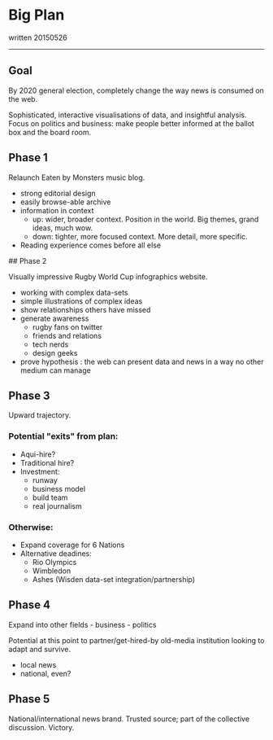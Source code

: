 # Big Plan

written 20150526

---

## Goal

By 2020 general election, completely change the way news is consumed on the web.

Sophisticated, interactive visualisations of data, and insightful analysis.
Focus on politics and business: make people better informed at the ballot box and the board room.

## Phase 1

Relaunch Eaten by Monsters music blog.

* strong editorial design
* easily browse-able archive
* information in context
    - up: wider, broader context. Position in the world. Big themes, grand ideas, much wow.
    - down: tighter, more focused context. More detail, more specific.
* Reading experience comes before all else

## Phase 2

Visually impressive Rugby World Cup infographics website.

* working with complex data-sets
* simple illustrations of complex ideas
* show relationships others have missed
* generate awareness
    - rugby fans on twitter
    - friends and relations
    - tech nerds
    - design geeks
* prove hypothesis : the web can present data and news in a way no other medium can manage

## Phase 3

Upward trajectory.

### Potential "exits" from plan:

* Aqui-hire?
* Traditional hire?
* Investment:
    - runway
    - business model
    - build team
    - real journalism

### Otherwise:

* Expand coverage for 6 Nations
* Alternative deadines:
    - Rio Olympics
    - Wimbledon
    - Ashes (Wisden data-set integration/partnership)

## Phase 4

Expand into other fields
    - business
    - politics

Potential at this point to partner/get-hired-by old-media institution looking to adapt and survive.
* local news
* national, even?

## Phase 5

National/international news brand. Trusted source; part of the collective discussion. Victory.




